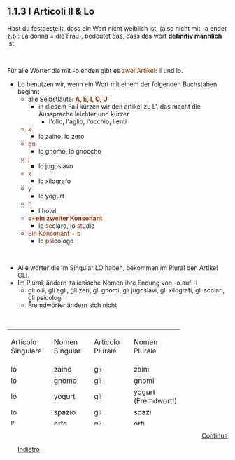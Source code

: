 <h2>1.1.3 I Articoli Il &amp; Lo</h2>
<p>Hast du festgestellt, dass ein Wort nicht weiblich ist, (also nicht mit -a endet z.b.: La donna = die Frau), bedeutet das, dass das wort <strong>definitiv m&auml;nnlich</strong> ist.</p>
<p>&nbsp;</p>
<p>F&uuml;r alle W&ouml;rter die mit -o enden gibt es <span style="color: #993300;">zwei Artikel</span>: ll und lo.</p>
<ul>
<li>Lo benutzen wir, wenn ein Wort mit einem der folgenden Buchstaben beginnt
<ul>
<li>alle Selbstlaute: <span style="color: #993300;"><strong>A, E, I, O, U</strong></span>
<ul>
<li>in diesem Fall k&uuml;rzen wir den artikel zu L', das macht die Aussprache leichter und k&uuml;rzer
<ul>
<li>l'olio, l'aglio, l'occhio, l'enti</li>
</ul>
</li>
</ul>
</li>
<li><span style="color: #993300;">z</span>
<ul>
<li>lo zaino, lo zero</li>
</ul>
</li>
<li><span style="color: #993300;">gn</span>
<ul>
<li>lo gnomo, lo gnoccho</li>
</ul>
</li>
<li><span style="color: #993300;">j</span>
<ul>
<li>lo jugoslavo</li>
</ul>
</li>
<li><span style="color: #993300;">x</span>
<ul>
<li>lo xilografo</li>
</ul>
</li>
<li><span style="color: #993300;">y</span>
<ul>
<li>lo yogurt</li>
</ul>
</li>
<li><span style="color: #993300;">h</span>
<ul>
<li>l'hotel</li>
</ul>
</li>
<li><strong><span style="color: #993300;">s+ein zweiter Konsonant</span></strong>
<ul>
<li>lo <span style="color: #993300;">sc</span>olaro, lo <span style="color: #993300;">st</span>udio</li>
</ul>
</li>
<li><span style="color: #993300;">Ein Konsonant + s</span>
<ul>
<li>lo <span style="color: #993300;">ps</span>icologo</li>
</ul>
</li>
</ul>
</li>
</ul>
<p>&nbsp;</p>
<ul>
<li>Alle w&ouml;rter die im Singular LO haben, bekommen im Plural den Artikel GLI.</li>
<li>Im Plural, &auml;ndern italienische Nomen ihre Endung von -o auf -i
<ul>
<li>gli olii, gli agli, gli zeri, gli gnomi, gli jugoslavi, gli xilografi, gli scolari, gli psicologi</li>
<li>Fremdw&ouml;rter &auml;ndern sich nicht</li>
</ul>
</li>
</ul>
<p>&nbsp;</p>
<table style="height: 218px; width: 396px;">
<tbody>
<tr style="height: 64px;">
<td style="width: 94.55px; height: 64px;">Articolo Singulare</td>
<td style="width: 91.0167px; height: 64px;">Nomen Singular</td>
<td style="width: 92.4167px; height: 64px;">
<p>Articolo Plurale</p>
</td>
<td style="width: 90.0167px; height: 64px;">Nomen Plurale</td>
</tr>
<tr style="height: 18px;">
<td style="width: 94.55px; height: 18px;">lo </td>
<td style="width: 91.0167px; height: 18px;">zaino</td>
<td style="width: 92.4167px; height: 18px;">gli</td>
<td style="width: 90.0167px; height: 18px;">zaini</td>
</tr>
<tr style="height: 18px;">
<td style="width: 94.55px; height: 18px;">lo</td>
<td style="width: 91.0167px; height: 18px;">gnomo</td>
<td style="width: 92.4167px; height: 18px;">gli</td>
<td style="width: 90.0167px; height: 18px;">gnomi</td>
</tr>
<tr style="height: 18px;">
<td style="width: 94.55px; height: 18px;">lo</td>
<td style="width: 91.0167px; height: 18px;">yogurt</td>
<td style="width: 92.4167px; height: 18px;">gli</td>
<td style="width: 90.0167px; height: 18px;">yogurt (Fremdwort!)</td>
</tr>
<tr style="height: 18px;">
<td style="width: 94.55px; height: 18px;">lo</td>
<td style="width: 91.0167px; height: 18px;">spazio</td>
<td style="width: 92.4167px; height: 18px;">gli</td>
<td style="width: 90.0167px; height: 18px;">spazi</td>
</tr>
<tr style="height: 18px;">
<td style="width: 94.55px; height: 18px;">l'</td>
<td style="width: 91.0167px; height: 18px;">orto</td>
<td style="width: 92.4167px; height: 18px;">gli</td>
<td style="width: 90.0167px; height: 18px;">orti</td>
</tr>
<tr style="height: 9.3667px;">
<td style="width: 94.55px; height: 9.3667px;">l'</td>
<td style="width: 91.0167px; height: 9.3667px;">olio</td>
<td style="width: 92.4167px; height: 9.3667px;">gli</td>
<td style="width: 90.0167px; height: 9.3667px;">olii</td>
</tr>
</tbody>
</table>
<ul>










<p>
<a style="float:right;" href="alfabeto3.html">Continua</a>
</p>
<div style="clear:both;">  </div>
<p>
<a style="float:left;" href="alfabeto2.html">Indietro</a>
</p>
<div style="clear:both;">  </div>
<p>
